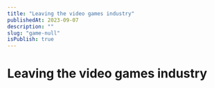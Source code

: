 ```yaml
---
title: "Leaving the video games industry"
publishedAt: 2023-09-07
description: ""
slug: "game-null"
isPublish: true
---
```


# Leaving the video games industry